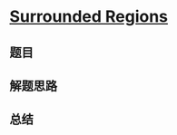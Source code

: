 # [Surrounded Regions](https://leetcode.com/problems/surrounded-regions/)

## 题目


## 解题思路


## 总结


